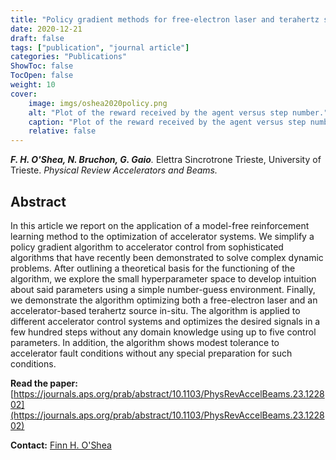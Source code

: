 ```yaml
---
title: "Policy gradient methods for free-electron laser and terahertz source optimization and stabilization at the FERMI free-electron laser at Elettra"
date: 2020-12-21
draft: false
tags: ["publication", "journal article"]
categories: "Publications"
ShowToc: false
TocOpen: false
weight: 10
cover:
    image: imgs/oshea2020policy.png
    alt: "Plot of the reward received by the agent versus step number."
    caption: "Plot of the reward received by the agent versus step number."
    relative: false
---
```


_**F. H. O'Shea, N. Bruchon, G. Gaio**._ Elettra Sincrotrone Trieste, University of Trieste. _Physical Review Accelerators and Beams._

## Abstract

In this article we report on the application of a model-free reinforcement learning method to the optimization of accelerator systems. We simplify a policy gradient algorithm to accelerator control from sophisticated algorithms that have recently been demonstrated to solve complex dynamic problems. After outlining a theoretical basis for the functioning of the algorithm, we explore the small hyperparameter space to develop intuition about said parameters using a simple number-guess environment. Finally, we demonstrate the algorithm optimizing both a free-electron laser and an accelerator-based terahertz source in-situ. The algorithm is applied to different accelerator control systems and optimizes the desired signals in a few hundred steps without any domain knowledge using up to five control parameters. In addition, the algorithm shows modest tolerance to accelerator fault conditions without any special preparation for such conditions.

**Read the paper:** [https://journals.aps.org/prab/abstract/10.1103/PhysRevAccelBeams.23.122802](https://journals.aps.org/prab/abstract/10.1103/PhysRevAccelBeams.23.122802)

**Contact:** [Finn H. O'Shea](mailto:finn.h.oshea@gmail.com)

